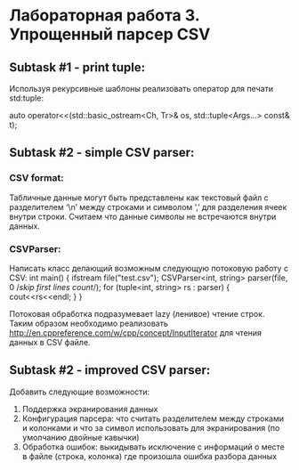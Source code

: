 # Лабораторная работа 3. Упрощенный парсер CSV

## Subtask #1 - print tuple:
Используя рекурсивные шаблоны реализовать оператор для печати std:tuple:

auto operator<<(std::basic_ostream<Ch, Tr>& os, std::tuple<Args...> const& t);


## Subtask #2 - simple CSV parser:

### CSV format:
Табличные данные могут быть представлены как текстовый файл с разделителем ‘\n’ между строками и символом ‘,’ для разделения ячеек внутри строки.
Считаем что данные символы не встречаются внутри данных.

### CSVParser:
Написать класс делающий возможным следующую потоковую работу с CSV:
int main() {
   ifstream file("test.csv");
   CSVParser<int, string> parser(file, 0 /*skip first lines count*/);
   for (tuple<int, string> rs : parser) {
       cout<<rs<<endl;
   }
}

Потоковая обработка подразумевает lazy (ленивое) чтение строк.
Таким образом необходимо реализовать http://en.cppreference.com/w/cpp/concept/InputIterator для чтения данных в CSV файле.


## Subtask #2 - improved CSV parser:

Добавить следующие возможности:
1. Поддержка экранирования данных
2. Конфигурация парсера: что считать разделителем между строками и колонками и что за символ использовать для экранирования (по умолчанию двойные кавычки)
3. Обработка ошибок: выкидывать исключение с информаций о месте в файле (строка, колонка) где произошла ошибка разбора данных
